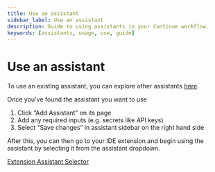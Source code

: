 ```yaml
---
title: Use an assistant
sidebar_label: Use an assistant
description: Guide to using assistants in your Continue workflow.
keywords: [assistants, usage, use, guide]
---
```


# Use an assistant

To use an existing assistant, you can explore other assistants [here](https://hub.noiragent.dev/explore/assistants).

Once you've found the assistant you want to use

1. Click “Add Assistant” on its page
2. Add any required inputs (e.g. secrets like API keys)
3. Select “Save changes” in assistant sidebar on the right hand side

After this, you can then go to your IDE extension and begin using the assistant by selecting it from the assistant dropdown.

[Extension Assistant Selector](/img/hub/assistant-extension-select.png)
